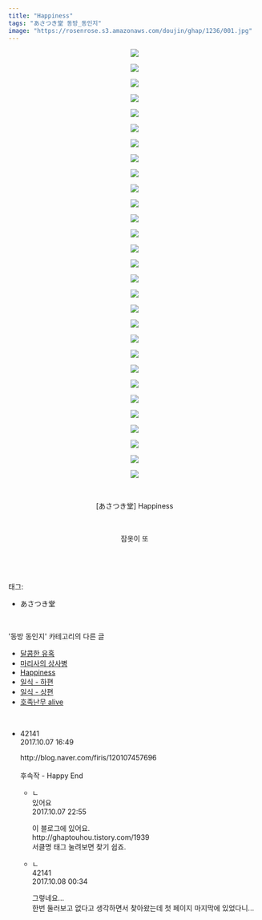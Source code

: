 ```yaml
---
title: "Happiness"
tags: "あさつき堂 동방_동인지"
image: "https://rosenrose.s3.amazonaws.com/doujin/ghap/1236/001.jpg"
---
```

<div class="article">
<p style="text-align: center; clear: none; float: none;"><img src="{{ site.imgserver1 }}/ghap/1236/001.jpg"/></p>
<p style="text-align: center; clear: none; float: none;"><img src="{{ site.imgserver1 }}/ghap/1236/002.jpg"/></p>
<p style="text-align: center; clear: none; float: none;"><img src="{{ site.imgserver1 }}/ghap/1236/003.jpg"/></p>
<p style="text-align: center; clear: none; float: none;"><img src="{{ site.imgserver1 }}/ghap/1236/004.jpg"/></p>
<p style="text-align: center; clear: none; float: none;"><img src="{{ site.imgserver1 }}/ghap/1236/005.jpg"/></p>
<p style="text-align: center; clear: none; float: none;"><img src="{{ site.imgserver1 }}/ghap/1236/006.jpg"/></p>
<p style="text-align: center; clear: none; float: none;"><img src="{{ site.imgserver1 }}/ghap/1236/007.jpg"/></p>
<p style="text-align: center; clear: none; float: none;"><img src="{{ site.imgserver1 }}/ghap/1236/008.jpg"/></p>
<p style="text-align: center; clear: none; float: none;"><img src="{{ site.imgserver1 }}/ghap/1236/009.jpg"/></p>
<p style="text-align: center; clear: none; float: none;"><img src="{{ site.imgserver1 }}/ghap/1236/010.jpg"/></p>
<p style="text-align: center; clear: none; float: none;"><img src="{{ site.imgserver1 }}/ghap/1236/011.jpg"/></p>
<p style="text-align: center; clear: none; float: none;"><img src="{{ site.imgserver1 }}/ghap/1236/012.jpg"/></p>
<p style="text-align: center; clear: none; float: none;"><img src="{{ site.imgserver1 }}/ghap/1236/013.jpg"/></p>
<p style="text-align: center; clear: none; float: none;"><img src="{{ site.imgserver1 }}/ghap/1236/014.jpg"/></p>
<p style="text-align: center; clear: none; float: none;"><img src="{{ site.imgserver1 }}/ghap/1236/015.jpg"/></p>
<p style="text-align: center; clear: none; float: none;"><img src="{{ site.imgserver1 }}/ghap/1236/016.jpg"/></p>
<p style="text-align: center; clear: none; float: none;"><img src="{{ site.imgserver1 }}/ghap/1236/017.jpg"/></p>
<p style="text-align: center; clear: none; float: none;"><img src="{{ site.imgserver1 }}/ghap/1236/018.jpg"/></p>
<p style="text-align: center; clear: none; float: none;"><img src="{{ site.imgserver1 }}/ghap/1236/019.jpg"/></p>
<p style="text-align: center; clear: none; float: none;"><img src="{{ site.imgserver1 }}/ghap/1236/020.jpg"/></p>
<p style="text-align: center; clear: none; float: none;"><img src="{{ site.imgserver1 }}/ghap/1236/021.jpg"/></p>
<p style="text-align: center; clear: none; float: none;"><img src="{{ site.imgserver1 }}/ghap/1236/022.jpg"/></p>
<p style="text-align: center; clear: none; float: none;"><img src="{{ site.imgserver1 }}/ghap/1236/023.jpg"/></p>
<p style="text-align: center; clear: none; float: none;"><img src="{{ site.imgserver1 }}/ghap/1236/024.jpg"/></p>
<p style="text-align: center; clear: none; float: none;"><img src="{{ site.imgserver1 }}/ghap/1236/025.jpg"/></p>
<p style="text-align: center; clear: none; float: none;"><img src="{{ site.imgserver1 }}/ghap/1236/026.jpg"/></p>
<p style="text-align: center; clear: none; float: none;"><img src="{{ site.imgserver1 }}/ghap/1236/027.jpg"/></p>
<p style="text-align: center; clear: none; float: none;"><img src="{{ site.imgserver1 }}/ghap/1236/028.jpg"/></p>
<p style="text-align: center; clear: none; float: none;"><img src="{{ site.imgserver1 }}/ghap/1236/029.jpg"/></p>
<p style="text-align: center; clear: none; float: none;"><br/></p>
<p style="text-align: center; clear: none; float: none;">[あさつき堂] Happiness</p>
<p style="text-align: center; clear: none; float: none;"><br/></p>
<p style="text-align: center; clear: none; float: none;">잠옷이 또</p>
<p><br/></p>
</div><br/>
<div class="tagTrail">
<p>태그: </p>
<ul>
<li>あさつき堂</li>
</ul>
</div><br/>
<div class="another">
<p>'동방 동인지' 카테고리의 다른 글</p>
<ul>
<li><a href="/ghap_1238">달콤한 유혹</a></li>
<li><a href="/ghap_1237">마리사의 상사병</a></li>
<li><a href="/ghap_1236">Happiness</a></li>
<li><a href="/ghap_1235">일식 - 하편</a></li>
<li><a href="/ghap_1234">일식 - 상편</a></li>
<li><a href="/ghap_1232">호족난무 alive</a></li>
</ul>
</div><br/>
<div class="cb_module cb_fluid">
<div class="cb_wrt cb_profile">
<div class="comment">
<ul>
<li class="cb_thumb_off" id="comment15099047">
<div class="cb_comment_area">
<div class="cb_info_area">
<div class="cb_section">
<span class="cb_nick_name">42141</span>
</div>
<div class="cb_section">
<span class="cb_date">2017.10.07 16:49 </span>
</div>
</div>
<div class="cb_dsc_comment">
<p class="cb_dsc">
											http://blog.naver.com/firis/120107457696<br/>
<br/>
후속작 - Happy End
										</p>
</div>
<ul>
<li class="cb_thumb_off" id="comment15099461">
<span class="cb_bu_subnode">ㄴ</span>
<div class="cb_comment_area">
<div class="cb_info_area">
<div class="cb_section">
<span class="cb_nick_name">있어요</span>
</div>
<div class="cb_section">
<span class="cb_date">2017.10.07 22:55 </span>
</div>
</div>
<div class="cb_dsc_comment">
<p class="cb_dsc">
																이 블로그에 있어요.<br/>
http://ghaptouhou.tistory.com/1939<br/>
서클명 태그 눌려보면 찾기 쉽죠.
															</p>
</div>
</div>
</li>
<li class="cb_thumb_off" id="comment15099525">
<span class="cb_bu_subnode">ㄴ</span>
<div class="cb_comment_area">
<div class="cb_info_area">
<div class="cb_section">
<span class="cb_nick_name">42141</span>
</div>
<div class="cb_section">
<span class="cb_date">2017.10.08 00:34 </span>
</div>
</div>
<div class="cb_dsc_comment">
<p class="cb_dsc">
																그렇네요...<br/>
한번 둘러보고 없다고 생각하면서 찾아왔는데 첫 페이지 마지막에 있었다니...
															</p>
</div>
</div>
</li>
</ul>
</div></li>
</ul>
</div>
</div><!-- commentList close -->
</div><br/>
